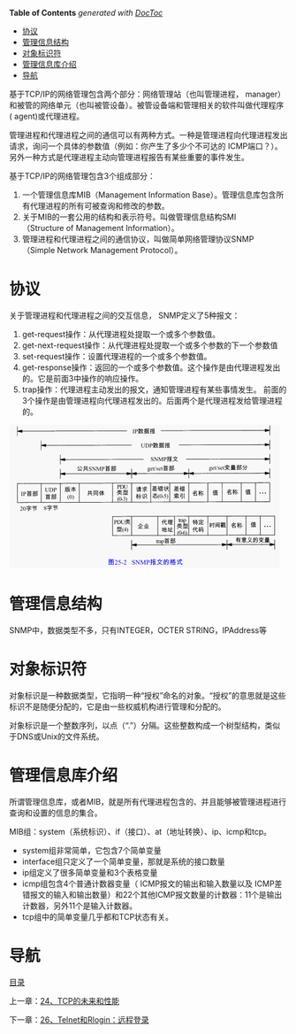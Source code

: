 <!-- START doctoc generated TOC please keep comment here to allow auto update -->
<!-- DON'T EDIT THIS SECTION, INSTEAD RE-RUN doctoc TO UPDATE -->
**Table of Contents**  *generated with [DocToc](https://github.com/thlorenz/doctoc)*

- [协议](#%E5%8D%8F%E8%AE%AE)
- [管理信息结构](#%E7%AE%A1%E7%90%86%E4%BF%A1%E6%81%AF%E7%BB%93%E6%9E%84)
- [对象标识符](#%E5%AF%B9%E8%B1%A1%E6%A0%87%E8%AF%86%E7%AC%A6)
- [管理信息库介绍](#%E7%AE%A1%E7%90%86%E4%BF%A1%E6%81%AF%E5%BA%93%E4%BB%8B%E7%BB%8D)
- [导航](#%E5%AF%BC%E8%88%AA)

<!-- END doctoc generated TOC please keep comment here to allow auto update -->

基于TCP/IP的网络管理包含两个部分：网络管理站（也叫管理进程， manager）和被管的网络单元（也叫被管设备）。被管设备端和管理相关的软件叫做代理程序( agent)或代理进程。
    
管理进程和代理进程之间的通信可以有两种方式。一种是管理进程向代理进程发出请求，询问一个具体的参数值（例如：你产生了多少个不可达的 ICMP端口？）。另外一种方式是代理进程主动向管理进程报告有某些重要的事件发生。
    
基于TCP/IP的网络管理包含3个组成部分：

1. 一个管理信息库MIB（Management Information Base）。管理信息库包含所有代理进程的所有可被查询和修改的参数。
2. 关于MIB的一套公用的结构和表示符号。叫做管理信息结构SMI（Structure of Management Information）。
3. 管理进程和代理进程之间的通信协议，叫做简单网络管理协议SNMP（Simple Network Management Protocol）。

# 协议

关于管理进程和代理进程之间的交互信息， SNMP定义了5种报文：

1. get-request操作：从代理进程处提取一个或多个参数值。
2. get-next-request操作：从代理进程处提取一个或多个参数的下一个参数值
3. set-request操作：设置代理进程的一个或多个参数值。
4. get-response操作：返回的一个或多个参数值。这个操作是由代理进程发出的。它是前面3中操作的响应操作。
5. trap操作：代理进程主动发出的报文，通知管理进程有某些事情发生。
前面的3个操作是由管理进程向代理进程发出的。后面两个是代理进程发给管理进程的。

![](img/chap25/img0.png)

# 管理信息结构

SNMP中，数据类型不多，只有INTEGER，OCTER STRING，IPAddress等

# 对象标识符

对象标识是一种数据类型，它指明一种“授权”命名的对象。“授权”的意思就是这些标识不是随便分配的，它是由一些权威机构进行管理和分配的。

对象标识是一个整数序列，以点（“.”）分隔。这些整数构成一个树型结构，类似于DNS或Unix的文件系统。

# 管理信息库介绍

所谓管理信息库，或者MIB，就是所有代理进程包含的、并且能够被管理进程进行查询和设置的信息的集合。

MIB组：system（系统标识）、if（接口）、at（地址转换）、ip、icmp和tcp。

- system组非常简单，它包含7个简单变量
- interface组只定义了一个简单变量，那就是系统的接口数量
- ip组定义了很多简单变量和3个表格变量
- icmp组包含4个普通计数器变量（ ICMP报文的输出和输入数量以及 ICMP差错报文的输入和输出数量）和22个其他ICMP报文数量的计数器：11个是输出计数器，另外11个是输入计数器。
- tcp组中的简单变量几乎都和TCP状态有关。

# 导航

[目录](README.md)

上一章：[24、TCP的未来和性能](24、TCP的未来和性能.md)

下一章：[26、Telnet和Rlogin：远程登录](26、Telnet和Rlogin：远程登录.md)
